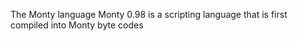 The Monty language 
 Monty 0.98 is a scripting language that is first compiled into Monty byte codes
